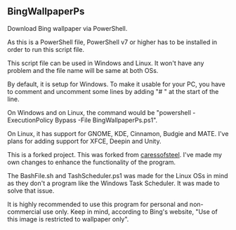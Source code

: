 ## BingWallpaperPs
Download Bing wallpaper via PowerShell.

As this is a PowerShell file, PowerShell v7 or higher has to be installed in order to run this script file.

This script file can be used in Windows and Linux. It won't have any problem and the file name will be same at both OSs.

By default, it is setup for Windows. To make it usable for your PC, you have to comment and uncomment some lines by adding "# " at the start of the line.

On Windows and on Linux, the command would be "powershell -ExecutionPolicy Bypass -File BingWallpaperPs.ps1".

On Linux, it has support for GNOME, KDE, Cinnamon, Budgie and MATE. I've plans for adding support for XFCE, Deepin and Unity.

This is a forked project. This was forked from [caressofsteel](https://github.com/caressofsteel/bingwallpaper). I've made my own changes to enhance the functionality of the program.

The BashFile.sh and TashScheduler.ps1 was made for the Linux OSs in mind as they don't a program like the Windows Task Scheduler. It was made to solve that issue.

It is highly recommended to use this program for personal and non-commercial use only. Keep in mind, according to Bing's website, "Use of this image is restricted to wallpaper only".
